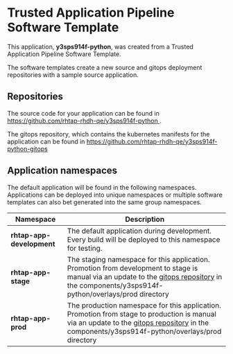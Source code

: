 # Trusted Application Pipeline Software Template

This application, **y3sps914f-python**, was created from a Trusted Application Pipeline Software Template.

The software templates create a new source and gitops deployment repositories with a sample source application. 

## Repositories

The source code for your application can be found in [https://github.com/rhtap-rhdh-qe/y3sps914f-python ](https://github.com/rhtap-rhdh-qe/y3sps914f-python ).
 
The gitops repository, which contains the kubernetes manifests for the application can be found in 
[https://github.com/rhtap-rhdh-qe/y3sps914f-python-gitops ](https://github.com/rhtap-rhdh-qe/y3sps914f-python-gitops ) 

## Application namespaces 

The default application will be found in the following namespaces. Applications can be deployed into unique namespaces or multiple software templates can also bet generated into the same group namespaces.  

|  Namespace   |  Description   |  
| -------- | -------- |   
| **rhtap-app-development** | The default application during development. Every build will be deployed to this namespace for testing. | 
| **rhtap-app-stage** | The staging namespace for this application. Promotion from development to stage is manual via an update to the [gitops repository](https://github.com/rhtap-rhdh-qe/y3sps914f-python-gitops ) in the components/y3sps914f-python/overlays/prod directory |  
| **rhtap-app-prod** | The production namespace for this application. Promotion from stage to production is manual via an update to the [gitops repository](https://github.com/rhtap-rhdh-qe/y3sps914f-python-gitops ) in the components/y3sps914f-python/overlays/prod directory | 